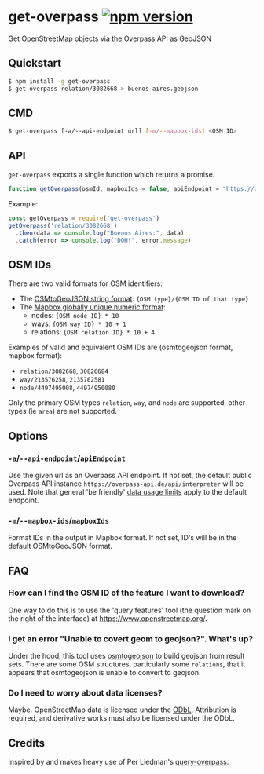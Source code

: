 # get-overpass [![npm version](https://badge.fury.io/js/get-overpass.svg)](https://badge.fury.io/js/get-overpass)
Get OpenStreetMap objects via the Overpass API as GeoJSON

## Quickstart

```sh
$ npm install -g get-overpass
$ get-overpass relation/3082668 > buenos-aires.geojson
```

## CMD

```sh
$ get-overpass [-a/--api-endpoint url] [-m/--mapbox-ids] <OSM ID>
```


## API

`get-overpass` exports a single function which returns a promise.

```js
function getOverpass(osmId, mapboxIds = false, apiEndpoint = "https://overpass-api.de/api/interpreter") => new Promise()
```

Example:

```js
const getOverpass = require('get-overpass')
getOverpass('relation/3082668')
  .then(data => console.log("Buenos Aires:", data)
  .catch(error => console.log("DOH!", error.message)
```

## OSM IDs

There are two valid formats for OSM identifiers:

* The [OSMtoGeoJSON string format](https://github.com/tyrasd/osmtogeojson): `{OSM type}/{OSM ID of that type}`
* The [Mapbox globally unique numeric format](https://www.mapbox.com/vector-tiles/mapbox-streets-v7/):
    * nodes: `{OSM node ID} * 10`
    * ways: `{OSM way ID} * 10 + 1`
    * relations: `{OSM relation ID} * 10 + 4`

Examples of valid and equivalent OSM IDs are (osmtogeojson format, mapbox format):

* `relation/3082668`, `30826684`
* `way/213576258`, `2135762581`
* `node/4497495008`, `44974950080`

Only the primary OSM types `relation`, `way`, and `node` are supported, other types (ie `area`) are not supported.

## Options

### `-a`/`--api-endpoint`/`apiEndpoint`

Use the given url as an Overpass API endpoint. If not set, the default public Overpass API instance `https://overpass-api.de/api/interpreter` will be used. Note that general 'be friendly' [data usage limits](http://wiki.openstreetmap.org/wiki/Overpass_API) apply to the default endpoint.

### `-m`/`--mapbox-ids`/`mapboxIds`

Format IDs in the output in Mapbox format. If not set, ID's will be in the default OSMtoGeoJSON format.

## FAQ

### How can I find the OSM ID of the feature I want to download?

One way to do this is to use the 'query features' tool (the question mark on the right of the interface) at https://www.openstreetmap.org/.

### I get an error "Unable to covert geom to geojson?". What's up?

Under the hood, this tool uses [osmtogeojson](https://github.com/tyrasd/osmtogeojson) to build geojson from result sets. There are some OSM structures, particularly some `relations`, that it appears that osmtogeojson is unable to convert to geojson.

### Do I need to worry about data licenses?

Maybe. OpenStreetMap data is licensed under the [ODbL](http://www.openstreetmap.org/copyright). Attribution is required, and derivative works must also be licensed under the ODbL.

## Credits

Inspired by and makes heavy use of Per Liedman's [query-overpass](https://github.com/perliedman/query-overpass).
